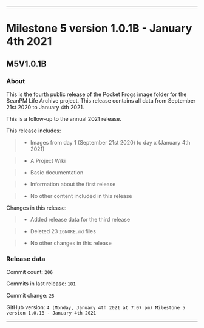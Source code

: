 
***

# Milestone 5 version 1.0.1B - January 4th 2021

## M5V1.0.1B

### About

This is the fourth public release of the Pocket Frogs image folder for the SeanPM Life Archive project. This release contains all data from September 21st 2020 to January 4th 2021.

This is a follow-up to the annual 2021 release.

This release includes:

> * Images from day 1 (September 21st 2020) to day x (January 4th 2021)

> * A Project Wiki

> * Basic documentation

> * Information about the first release

> * No other content included in this release

Changes in this release:

> * Added release data for the third release

> * Deleted 23 `IGNORE.md` files

> * No other changes in this release

### Release data

Commit count: `206`

Commits in last release: `181`

Commit change: `25`

GitHub version: `4 (Monday, January 4th 2021 at 7:07 pm) Milestone 5 version 1.0.1B - January 4th 2021`

***
